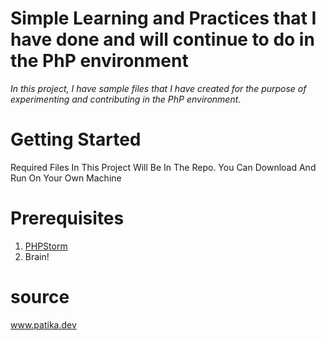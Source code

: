 # Simple Learning and Practices that I have done and will continue to do in the PhP environment
_In this project, I have sample files that I have created for the purpose of experimenting and contributing in the PhP environment._
# Getting Started
Required Files In This Project Will Be In The Repo. You Can Download And Run On Your Own Machine
# Prerequisites
1. [PHPStorm](https://www.jetbrains.com/phpstorm/download/#section=windows)
2. Brain!
# source
www.patika.dev
